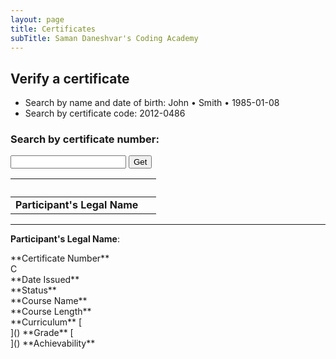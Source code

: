```yaml
---
layout: page
title: Certificates
subTitle: Saman Daneshvar's Coding Academy
---
```

## Verify a certificate

- Search by name and date of birth: John • Smith • 1985-01-08
- Search by certificate code: 2012-0486

<!--
| Legal Name | Certificate Code |
| :- | :- |
| John Smith | 2012-0486 |
| Jane Black | 2012-7362 |

&nbsp; | &nbsp;
:- | :-
**Participant's Legal Name** | John Smith
**Certificate Number** | 2012-0486
**Date Issued** | December 5, 2020
**Status** | Valid
**Course Name** | Zero to Intermediate Python Programming
**Course Length** | 18 hours
**Curriculum** | [Z2I Python]()
**Grade** | [Certificate of Participation]()
**Achievability** | 12/12


## Did not find the certificate you were trying to verify?
[Request an official confirmation]() or [report a false claim]().

## Did not find your own certificate?
[Report an issue with the database]() (e.g., false or missing information).

Rest assured that at Saman Daneshvar's Coding Academy records don't go missing! If you have successfully completed a course, you are entitled to a certificate.
-->






<!-- Insert these scripts at the bottom of the HTML, but before you use any Firebase services -->

<!-- Firebase App (the core Firebase SDK) is always required and must be listed first -->
<script defer src="https://www.gstatic.com/firebasejs/8.1.2/firebase-app.js"></script>
<!-- If you enabled Analytics in your project, add the Firebase SDK for Analytics -->
<script defer src="https://www.gstatic.com/firebasejs/8.1.2/firebase-analytics.js"></script>
<!-- Add any other Firebase products that you want to use -->
<script defer src="https://www.gstatic.com/firebasejs/8.1.2/firebase-auth.js"></script>
<script defer src="https://www.gstatic.com/firebasejs/8.1.2/firebase-firestore.js"></script>


<!-- Previously loaded Firebase SDKs -->
<script defer src="{{ site.url }}/assets/js/init-firebase.js"></script>




<h3> Search by certificate number:</h3>
<input id="query_certificate" type="textfield" />
<button id="get_button">Get</button>
<script defer src="{{ site.url }}/assets/js/test_app.js"></script>

&nbsp; | &nbsp;
:- | :-
**Participant's Legal Name** | <div id="first_name"></div> <div id="last_name"></div>

---

**Participant's Legal Name**:
<div id="first_name"></div> <div id="last_name"></div>
**Certificate Number**
<div id="certificate_number">C</div>
**Date Issued**
<div id="date_of_issue" />
**Status**
<div id="status" />
**Course Name**
<div id="course_name" />
**Course Length**
<div id="course_length" />
**Curriculum**
[<div id="course_curriculum" />]()
**Grade**
[<div id="certification_grade" />]()
**Achievability**
<div id="achievability" />
